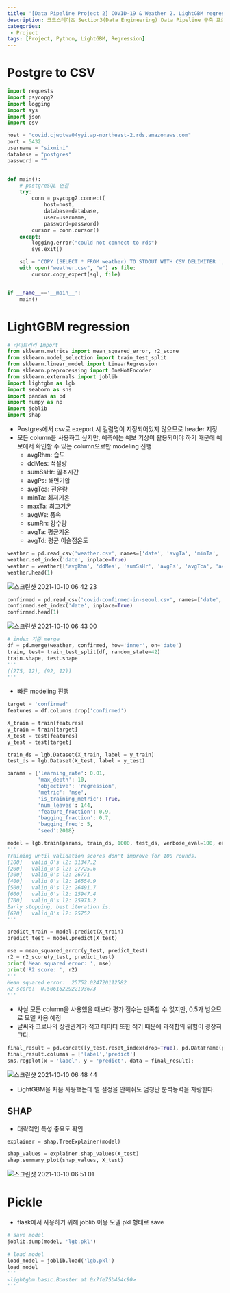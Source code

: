 ```yaml
---
title: '[Data Pipeline Project 2] COVID-19 & Weather 2. LightGBM regression'
description: 코드스테이츠 Section3(Data Engineering) Data Pipeline 구축 프로젝트 LightGBM 회귀 예측 모델링
categories:
 - Project
tags: [Project, Python, LightGBM, Regression]
---
```


# Postgre to CSV

```py
import requests
import psycopg2
import logging
import sys
import json
import csv

host = "covid.cjwptwa04yyi.ap-northeast-2.rds.amazonaws.com"
port = 5432
username = "sixmini"
database = "postgres"
password = ""


def main():
    # postgreSQL 연결
    try:
        conn = psycopg2.connect(
            host=host,
            database=database,
            user=username,
            password=password)
        cursor = conn.cursor()
    except:
        logging.error("could not connect to rds")
        sys.exit()

    sql = "COPY (SELECT * FROM weather) TO STDOUT WITH CSV DELIMITER ','"
    with open("weather.csv", "w") as file:
        cursor.copy_expert(sql, file)


if __name__=='__main__':
    main()

```

# LightGBM regression

```py
# 라이브러리 Import
from sklearn.metrics import mean_squared_error, r2_score
from sklearn.model_selection import train_test_split
from sklearn.linear_model import LinearRegression
from sklearn.preprocessing import OneHotEncoder
from sklearn.externals import joblib
import lightgbm as lgb
import seaborn as sns
import pandas as pd
import numpy as np
import joblib
import shap
```

- Postgres에서 csv로 exeport 시 컬럼명이 지정되어있지 않으므로 header 지정
- 모든 column을 사용하고 싶지만, 예측에는 예보 기상이 활용되어야 하기 때문에 예보에서 확인할 수 있는 column으로만 modeling 진행
    - avgRhm: 습도
    - ddMes: 적설량
    - sumSsHr: 일조시간
    - avgPs: 해면기압
    - avgTca: 전운량
    - minTa: 최저기온
    - maxTa: 최고기온
    - avgWs: 풍속
    - sumRn: 강수량
    - avgTa: 평균기온
    - avgTd: 평균 이슬점온도


```py
weather = pd.read_csv('weather.csv', names=['date', 'avgTa', 'minTa', 'minTaHrmt', 'maxTa', 'maxTaHrmt', 'mi10MaxRn', 'mi10MaxRnHrmt', 'hr1MaxRn', 'hr1MaxRnHrmt', 'sumRnDur', 'sumRn', 'maxInsWs', 'maxInsWsWd', 'maxInsWsHrmt', 'maxWs', 'maxWsWd', 'maxWsHrmt', 'avgWs', 'hr24SumRws', 'maxWd', 'avgTd', 'minRhm', 'minRhmHrmt', 'avgRhm', 'avgPv', 'avgPa', 'maxPs', 'maxPsHrmt', 'minPs', 'minPsHrmt', 'avgPs', 'ssDur', 'sumSsHr', 'hr1MaxIcsrHrmt', 'hr1MaxIcsr', 'sumGsr', 'ddMefs', 'ddMefsHrmt', 'ddMes', 'ddMesHrmt', 'sumDpthFhsc', 'avgTca', 'avgLmac', 'avgTs', 'minTg', 'avgCm5Te', 'avgCm10Te', 'avgCm20Te', 'avgCm30Te', 'avgM05Te', 'avgM10Te', 'avgM15Te', 'avgM30Te', 'avgM50Te', 'sumLrgEv', 'sumSmlEv', 'n99Rn', 'iscs', 'sumFogDur'])
weather.set_index('date', inplace=True)
weather = weather[['avgRhm', 'ddMes', 'sumSsHr', 'avgPs', 'avgTca', 'avgTd', 'minTa', 'maxTa', 'avgWs', 'sumRn', 'avgTa']]
weather.head(1)
```

![스크린샷 2021-10-10 06 42 23](https://user-images.githubusercontent.com/79494088/136674383-6e3192bb-af63-4e35-8367-41368415be80.png)

```py
confirmed = pd.read_csv('covid-confirmed-in-seoul.csv', names=['date', 'confirmed'])
confirmed.set_index('date', inplace=True)
confirmed.head(1)
```

![스크린샷 2021-10-10 06 43 00](https://user-images.githubusercontent.com/79494088/136674398-c2527dd2-9434-4cbc-b05a-197abe04085c.png)

```py
# index 기준 merge
df = pd.merge(weather, confirmed, how='inner', on='date')
train, test= train_test_split(df, random_state=42)
train.shape, test.shape
'''
((275, 12), (92, 12))
'''
```

- 빠른 modeling 진행

```py
target = 'confirmed' 
features = df.columns.drop('confirmed')

X_train = train[features]
y_train = train[target]
X_test = test[features]
y_test = test[target]

train_ds = lgb.Dataset(X_train, label = y_train) 
test_ds = lgb.Dataset(X_test, label = y_test)

params = {'learning_rate': 0.01, 
          'max_depth': 10,
          'objective': 'regression', 
          'metric': 'mse', 
          'is_training_metric': True, 
          'num_leaves': 144, 
          'feature_fraction': 0.9, 
          'bagging_fraction': 0.7, 
          'bagging_freq': 5, 
          'seed':2018}

model = lgb.train(params, train_ds, 1000, test_ds, verbose_eval=100, early_stopping_rounds=100)
'''
Training until validation scores don't improve for 100 rounds.
[100]	valid_0's l2: 31347.2
[200]	valid_0's l2: 27725.6
[300]	valid_0's l2: 26771
[400]	valid_0's l2: 26554.9
[500]	valid_0's l2: 26491.7
[600]	valid_0's l2: 25947.4
[700]	valid_0's l2: 25973.2
Early stopping, best iteration is:
[620]	valid_0's l2: 25752
'''
```

```py
predict_train = model.predict(X_train)
predict_test = model.predict(X_test)

mse = mean_squared_error(y_test, predict_test)
r2 = r2_score(y_test, predict_test)
print('Mean squared error: ', mse)
print('R2 score: ', r2)
'''
Mean squared error:  25752.024720112582
R2 score:  0.5061622922193673
'''
```

- 사실 모든 column을 사용했을 때보다 평가 점수는 만족할 수 없지만, 0.5가 넘으므로 모델 사용 예정
- 날씨와 코로나의 상관관계가 적고 데이터 또한 적기 때문에 과적합의 위험이 굉장히 크다.

```py
final_result = pd.concat([y_test.reset_index(drop=True), pd.DataFrame(predict_test)], axis = 1)
final_result.columns = ['label','predict']
sns.regplot(x = 'label', y = 'predict', data = final_result);
```

![스크린샷 2021-10-10 06 48 44](https://user-images.githubusercontent.com/79494088/136674497-4233cd4e-7746-43ee-b0a5-1f6ad38d7fb5.png)

- LightGBM을 처음 사용했는데 별 설정을 안해줘도 엄청난 분석능력을 자랑한다.

## SHAP
- 대략적인 특성 중요도 확인

```py
explainer = shap.TreeExplainer(model)

shap_values = explainer.shap_values(X_test)
shap.summary_plot(shap_values, X_test)
```

![스크린샷 2021-10-10 06 51 01](https://user-images.githubusercontent.com/79494088/136674538-1bdb44c1-aa02-44d5-b131-9a74f0cc683e.png)

# Pickle
- flask에서 사용하기 위해 joblib 이용 모델 pkl 형태로 save

```py
# save model
joblib.dump(model, 'lgb.pkl')
 
# load model
load_model = joblib.load('lgb.pkl')
load_model
'''
<lightgbm.basic.Booster at 0x7fe75b464c90>
'''
```